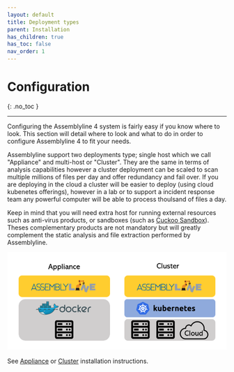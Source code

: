 ```yaml
---
layout: default
title: Deployment types
parent: Installation
has_children: true
has_toc: false
nav_order: 1
---
```


# Configuration
{: .no_toc }

---

Configuring the Assemblyline 4 system is fairly easy if you know where to look. This section will detail where to look and what to do in order to configure Assemblyline 4 to fit your needs.

Assemblyline support two deployments type; single host which we call "Appliance" and multi-host or "Cluster". They are the same in terms of analysis capabilities however a cluster deployment can be scaled to scan multiple millions of files per day and offer redundancy and fail over. If you are deploying in the cloud a cluster will be easier to deploy (using cloud kubenetes offerings), however in a lab or to support a incident response team any powerful computer will be able to process thoulsand of files a day.

Keep in mind that you will need extra host for running external resources such as anti-virus products, or sandboxes (such as [Cuckoo Sandbox](https://cuckoosandbox.org/)). Theses complementary products are not mandatory but will greatly complement the static analysis and file extraction performed by Assemblyline.

<img src="./images/dep_types.png" width="716">

See [Appliance](./deployment/appliance.html) or [Cluster](./deployment/cluster.html) installation instructions.
